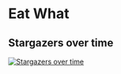 # Eat What

## Stargazers over time

[![Stargazers over time](https://starcharts.herokuapp.com/MetaWeng/shop.svg)](https://starcharts.herokuapp.com/MetaWeng/shop)
      
